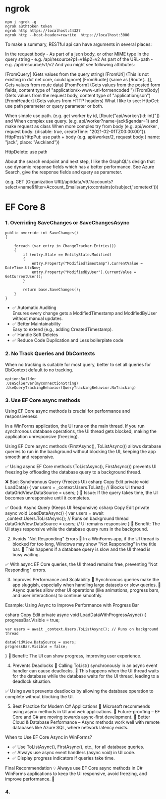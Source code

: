 # ngrok

```
npm i ngrok -g
ngrok authtoken token
ngrok http https://localhost:44327
ngrok http --host-header=rewrite  https://localhost:3000
```


To make a summary, RESTful api can have arguments in several places:

In the request body - As part of a json body, or other MIME type
In the query string - e.g. /api/resource?p1=v1&p2=v2
As part of the URL-path - e.g. /api/resource/v1/v2
And you might see following attributes:

[FromQuery] (Gets values from the query string)
[FromUri] (This is not existing in dot net core, could ignore)
[FromRuote] (same as [Route(...)], Gets values from route data)
[FromForm] (Gets values from the posted form fields, content type of "application/x-www-url-formencoded ")
[FromBody] (Gets values from the request body, content type of "application/json")
[FromHeader] (Gets values from HTTP headers)
What I like to see:
HttpGet:
use path parameter or query parameter or both.

When simple use path. (e.g. get worker by id, [Route("api/worker/{id: int}"]) and
When complex use query. (e.g. api/worker?name=jack&gendar=1) and make request as class
When more complex try from body (e.g. api/worker , request body: {disable: true, createTime: "2021-02-01TZ00:00:00"}).
HttpPost/HttpPut:
use path + body (e.g. api/worker/2, request body:{ name: "jack", place: "Auckland"})

HttpDelete:
use path

About the search endpoint and next step, I like the GraphQL's design that use dynamic response fields which has a better performance. See Azure Search, give the response fields and query as parameter.

(e.g. GET [Organization URI]/api/data/v9.1/accounts?select=name&filter=Account_Emails/any(o:contains(o/subject,'sometext')))


# EF Core 8

### 1. Overriding SaveChanges or SaveChangesAsync

```Csharp
public override int SaveChanges()
{
    
    foreach (var entry in ChangeTracker.Entries())
    {
        if (entry.State == EntityState.Modified)
        {
            entry.Property("ModifiedTimestamp").CurrentValue = DateTime.UtcNow;
            entry.Property("ModifiedByUser").CurrentValue = GetCurrentUser();
        }

        return base.SaveChanges();
    }
}
```

- ✅ Automatic Auditing  
Ensures every change gets a ModifiedTimestamp and ModifiedByUser without manual updates.
- ✅ Better Maintainability  
Easy to extend (e.g., adding CreatedTimestamp).
- ✅ Handle Soft Deletes   
- ✅ Reduce Code Duplication and Less boilerplate code

### 2. No Track Queries and DbContexts
When no tracking is suitable for most query, better to set all queries for DbContext default to no tracking.

```Csharp
optionsBuilder
.UseSqlServer(myconnectionString)
.UseQueryTrackingBehavior(QueryTrackingBehavior.NoTracking)
```

### 3. Use EF Core async methods 
Using EF Core async methods is crucial for performance and responsiveness.

In a WinForms application, the UI runs on the main thread. If you run synchronous database operations, the UI thread gets blocked, making the application unresponsive (freezing).

Using EF Core async methods (FirstAsync(), ToListAsync()) allows database queries to run in the background without blocking the UI, keeping the app smooth and responsive.

✅ Using async EF Core methods (ToListAsync(), FirstAsync()) prevents UI freezing by offloading the database query to a background thread.

❌ Bad: Synchronous Query (Freezes UI)
csharp
Copy
Edit
private void LoadData()
{
    var users = _context.Users.ToList(); // Blocks UI thread
    dataGridView.DataSource = users; 
}
🚨 Issue: If the query takes time, the UI becomes unresponsive until it completes.

✅ Good: Async Query (Keeps UI Responsive)
csharp
Copy
Edit
private async void LoadDataAsync()
{
    var users = await _context.Users.ToListAsync(); // Runs on background thread
    dataGridView.DataSource = users; // UI remains responsive
}
🎯 Benefit: The UI stays responsive while the database query runs in the background.

2. Avoids "Not Responding" Errors
🔹 In a WinForms app, if the UI thread is blocked for too long, Windows may show "Not Responding" in the title bar.
🔹 This happens if a database query is slow and the UI thread is busy waiting.

✅ With async EF Core queries, the UI thread remains free, preventing "Not Responding" errors.

3. Improves Performance and Scalability
🔹 Synchronous queries make the app sluggish, especially when handling large datasets or slow queries.
🔹 Async queries allow other UI operations (like animations, progress bars, and user interactions) to continue smoothly.

Example: Using Async to Improve Performance with Progress Bar

csharp
Copy
Edit
private async void LoadDataWithProgressAsync()
{
    progressBar.Visible = true;
    
    var users = await _context.Users.ToListAsync(); // Runs on background thread
    
    dataGridView.DataSource = users;
    progressBar.Visible = false;
}
🎯 Benefit: The UI can show progress, improving user experience.

4. Prevents Deadlocks
🔹 Calling ToList() synchronously in an async event handler can cause deadlocks.
🔹 This happens when the UI thread waits for the database while the database waits for the UI thread, leading to a deadlock situation.

✅ Using await prevents deadlocks by allowing the database operation to complete without blocking the UI.

5. Best Practice for Modern C# Applications
🔹 Microsoft recommends using async methods in UI and web applications.
🔹 Future-proofing – EF Core and C# are moving towards async-first development.
🔹 Better Cloud & Database Performance – Async methods work well with remote databases like Azure SQL, where network latency exists.

When to Use EF Core Async in WinForms?
- ✅ Use ToListAsync(), FirstAsync(), etc., for all database queries.
- ✅ Always use async event handlers (async void) in UI code.
- ✅ Display progress indicators if queries take time.

Final Recommendation
💡 Always use EF Core async methods in C# WinForms applications to keep the UI responsive, avoid freezing, and improve performance. 🚀

### 4. 